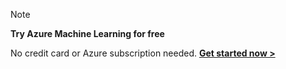 > [!NOTE]
> 
> **Try Azure Machine Learning for free**
> 
> No credit card or Azure subscription needed. <a href="https://studio.azureml.net/?selectAccess=true&o=2" target="_blank">**Get started now >**</a>
> 
> 

